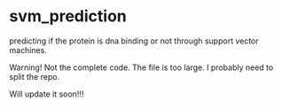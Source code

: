 # svm_prediction
predicting if the protein is dna binding or not through support vector machines.


Warning!
Not the complete code. The file is too large. I probably need to split the repo.

Will update it soon!!!
